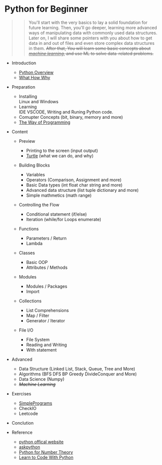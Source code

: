 # Python for Beginner

>> You'll start with the very basics to lay a solid foundation for future learning. Then, you'll go deeper, learning more advanced ways of manipulating data with commonly used data structures. Later on, I will share some pointers with you about how to get data in and out of files and even store complex data structures in them. ~~After that, You will learn some basic concepts about <u>*machine learning*</u>, and use ML to solve data-related problems.~~

- Introduction  
    - [Python Overview](https://wiki.python.org/moin/BeginnersGuide/Overview)
    - [What How Why](https://www.askpython.com/)

- Preparation
    - Installing  
    Linux and Windows
    - Learning  
    IDE VSCODE, Writing and Runing Python code.
    - Comupter Concepts (bit, binary, memory and more)
    - [The Way of Programming](http://openbookproject.net/thinkcs/python/english3e/)

- Content
    - Preview
        - Printing to the screen (input output)
        - [Turtle](https://www.askpython.com/) (what we can do, and why)

    - Building Blocks
        - Variables
        - Operators (Comparison, Assignment and more)
        - Basic Data types (int float char string and more)
        - Advanced data structure (list tuple dictionary and more)
        - Simple mathmetics (math range)

    - Controlling the Flow
        - Conditional statement (if/else)
        - Iteration (while/for Loops enumerate)

    - Functions
        - Parameters / Return
        - Lambda

    - Classes
        - Basic OOP
        - Attributes / Methods

    - Modules
        - Modules / Packages
        - Import 
        
    - Collections
        - List Comprehensions
        - Map / Filter
        - Generator / Iterator

    - File I/O
        - File System
        - Reading and Writing
        - With statement

- Advanced
    - Data Structure (Linked List, Stack, Queue, Tree and More)
    - Algorithms (BFS DFS BP Greedy DivideConquer and More)
    - Data Science (Numpy)
    - ~~*Machine Learning*~~

- Exercises
    - [SimplePrograms](https://wiki.python.org/moin/SimplePrograms)
    - CheckIO
    - Leetcode

- Conclution

- Reference
    - [python offical website](https://wiki.python.org/moin/BeginnersGuide/NonProgrammers)
    - [askpython](https://www.askpython.com/)
    - [Python for Number Theory](http://illustratedtheoryofnumbers.com/prog.html)
    - [Learn to Code With Python](https://code.tutsplus.com/courses/introduction-to-python)  
